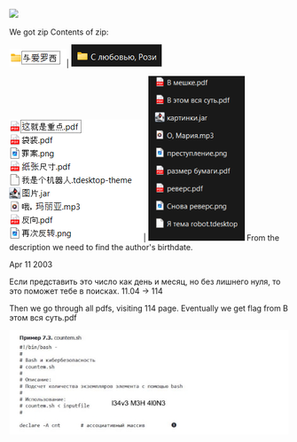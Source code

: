 ﻿![](/img/Aspose.Words.493a7d73-103b-4974-985e-1092274fdca6.001.jpeg)

We got zip Contents of zip:

![](Aspose.Words.493a7d73-103b-4974-985e-1092274fdca6.002.png)| ![](Aspose.Words.493a7d73-103b-4974-985e-1092274fdca6.003.png)

![](Aspose.Words.493a7d73-103b-4974-985e-1092274fdca6.004.png)| ![](Aspose.Words.493a7d73-103b-4974-985e-1092274fdca6.005.png) From the description we need to find the author's birthdate.

Apr 11 2003

Если представить это число как день и месяц, но без лишнего нуля, то это поможет тебе в поисках. 11.04 -> 114

Then we go through all pdfs, visiting 114 page. Eventually we get flag from В этом вся суть.pdf

![](Aspose.Words.493a7d73-103b-4974-985e-1092274fdca6.006.jpeg)
